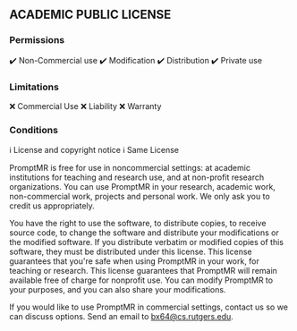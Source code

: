 ## ACADEMIC PUBLIC LICENSE

### Permissions
:heavy_check_mark: Non-Commercial use
:heavy_check_mark: Modification
:heavy_check_mark: Distribution
:heavy_check_mark: Private use

### Limitations
:x: Commercial Use
:x: Liability
:x: Warranty

### Conditions
:information_source: License and copyright notice
:information_source: Same License

PromptMR is free for use in noncommercial settings: at academic institutions for teaching and research use, and at non-profit research organizations.
You can use PromptMR in your research, academic work, non-commercial work, projects and personal work. We only ask you to credit us appropriately. 

You have the right to use the software, to distribute copies, to receive source code, to change the software and distribute your modifications or the modified software.
If you distribute verbatim or modified copies of this software, they must be distributed under this license.
This license guarantees that you're safe when using PromptMR in your work, for teaching or research.
This license guarantees that PromptMR will remain available free of charge for nonprofit use.
You can modify PromptMR to your purposes, and you can also share your modifications.

If you would like to use PromptMR in commercial settings, contact us so we can discuss options. Send an email to bx64@cs.rutgers.edu.